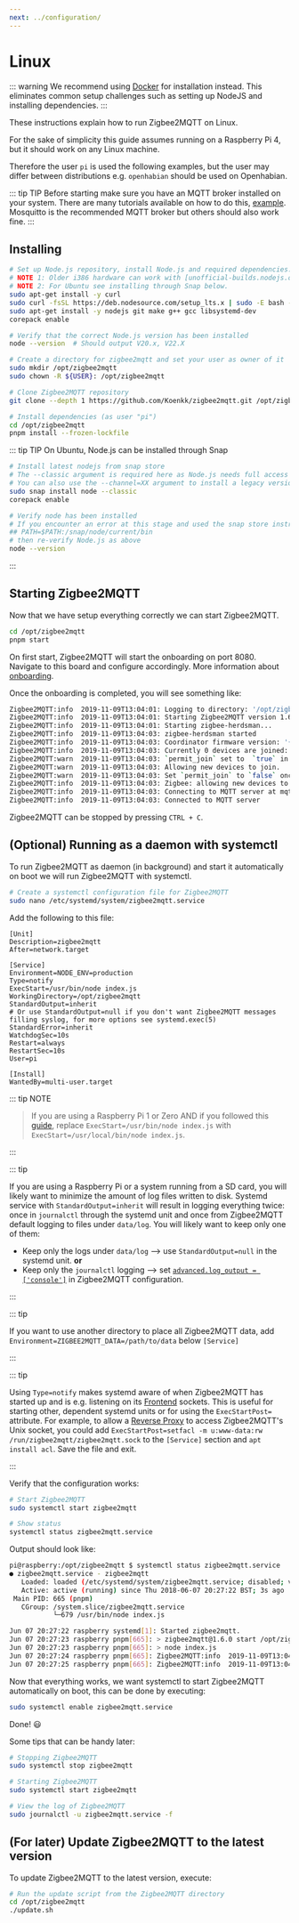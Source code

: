 ```yaml
---
next: ../configuration/
---
```


# Linux

::: warning
We recommend using [Docker](./02_docker.md) for installation instead.
This eliminates common setup challenges such as setting up NodeJS and installing dependencies.
:::

These instructions explain how to run Zigbee2MQTT on Linux.

For the sake of simplicity this guide assumes running on a Raspberry Pi 4, but it should work on any Linux machine.

Therefore the user `pi` is used the following examples, but the user may differ between distributions e.g. `openhabian` should be used on Openhabian.

::: tip TIP
Before starting make sure you have an MQTT broker installed on your system.
There are many tutorials available on how to do this, [example](https://randomnerdtutorials.com/how-to-install-mosquitto-broker-on-raspberry-pi/).
Mosquitto is the recommended MQTT broker but others should also work fine.
:::

## Installing

```bash
# Set up Node.js repository, install Node.js and required dependencies.
# NOTE 1: Older i386 hardware can work with [unofficial-builds.nodejs.org](https://unofficial-builds.nodejs.org/download/release/v20.9.0/ e.g. Version 20.9.0 should work.
# NOTE 2: For Ubuntu see installing through Snap below.
sudo apt-get install -y curl
sudo curl -fsSL https://deb.nodesource.com/setup_lts.x | sudo -E bash -
sudo apt-get install -y nodejs git make g++ gcc libsystemd-dev
corepack enable

# Verify that the correct Node.js version has been installed
node --version  # Should output V20.x, V22.X

# Create a directory for zigbee2mqtt and set your user as owner of it
sudo mkdir /opt/zigbee2mqtt
sudo chown -R ${USER}: /opt/zigbee2mqtt

# Clone Zigbee2MQTT repository
git clone --depth 1 https://github.com/Koenkk/zigbee2mqtt.git /opt/zigbee2mqtt

# Install dependencies (as user "pi")
cd /opt/zigbee2mqtt
pnpm install --frozen-lockfile
```

::: tip TIP
On Ubuntu, Node.js can be installed through Snap

```bash
# Install latest nodejs from snap store
# The --classic argument is required here as Node.js needs full access to your system in order to be useful.
# You can also use the --channel=XX argument to install a legacy version where XX is the version you want to install (we need 14+).
sudo snap install node --classic
corepack enable

# Verify node has been installed
# If you encounter an error at this stage and used the snap store instructions, adjust the BIN path as follows:
## PATH=$PATH:/snap/node/current/bin
# then re-verify Node.js as above
node --version
```

:::

## Starting Zigbee2MQTT

Now that we have setup everything correctly we can start Zigbee2MQTT.

```bash
cd /opt/zigbee2mqtt
pnpm start
```

On first start, Zigbee2MQTT will start the onboarding on port 8080.
Navigate to this board and configure accordingly.
More information about [onboarding](../getting-started/README.md#onboarding).

Once the onboarding is completed, you will see something like:

```bash
Zigbee2MQTT:info  2019-11-09T13:04:01: Logging to directory: '/opt/zigbee2mqtt/data/log/2019-11-09.14-04-01'
Zigbee2MQTT:info  2019-11-09T13:04:01: Starting Zigbee2MQTT version 1.6.0 (commit #720e393)
Zigbee2MQTT:info  2019-11-09T13:04:01: Starting zigbee-herdsman...
Zigbee2MQTT:info  2019-11-09T13:04:03: zigbee-herdsman started
Zigbee2MQTT:info  2019-11-09T13:04:03: Coordinator firmware version: '{"type":"zStack30x","meta":{"transportrev":2,"product":2,"majorrel":2,"minorrel":7,"maintrel":2,"revision":20190425}}'
Zigbee2MQTT:info  2019-11-09T13:04:03: Currently 0 devices are joined:
Zigbee2MQTT:warn  2019-11-09T13:04:03: `permit_join` set to  `true` in configuration.yaml.
Zigbee2MQTT:warn  2019-11-09T13:04:03: Allowing new devices to join.
Zigbee2MQTT:warn  2019-11-09T13:04:03: Set `permit_join` to `false` once you joined all devices.
Zigbee2MQTT:info  2019-11-09T13:04:03: Zigbee: allowing new devices to join.
Zigbee2MQTT:info  2019-11-09T13:04:03: Connecting to MQTT server at mqtt://localhost
Zigbee2MQTT:info  2019-11-09T13:04:03: Connected to MQTT server
```

Zigbee2MQTT can be stopped by pressing `CTRL + C`.

## (Optional) Running as a daemon with systemctl

To run Zigbee2MQTT as daemon (in background) and start it automatically on boot we will run Zigbee2MQTT with systemctl.

```bash
# Create a systemctl configuration file for Zigbee2MQTT
sudo nano /etc/systemd/system/zigbee2mqtt.service
```

Add the following to this file:

```
[Unit]
Description=zigbee2mqtt
After=network.target

[Service]
Environment=NODE_ENV=production
Type=notify
ExecStart=/usr/bin/node index.js
WorkingDirectory=/opt/zigbee2mqtt
StandardOutput=inherit
# Or use StandardOutput=null if you don't want Zigbee2MQTT messages filling syslog, for more options see systemd.exec(5)
StandardError=inherit
WatchdogSec=10s
Restart=always
RestartSec=10s
User=pi

[Install]
WantedBy=multi-user.target
```

::: tip NOTE

> If you are using a Raspberry Pi 1 or Zero AND if you followed this [guide](https://gist.github.com/Koenkk/11fe6d4845f5275a2a8791d04ea223cb), replace `ExecStart=/usr/bin/node index.js` with `ExecStart=/usr/local/bin/node index.js`.

:::

::: tip

If you are using a Raspberry Pi or a system running from a SD card, you will likely want to minimize the amount of log files written to disk. Systemd service with `StandardOutput=inherit` will result in logging everything twice: once in `journalctl` through the systemd unit and once from Zigbee2MQTT default logging to files under `data/log`. You will likely want to keep only one of them:

- Keep only the logs under `data/log` --> use `StandardOutput=null` in the systemd unit. **or**
- Keep only the `journalctl` logging --> set [`advanced.log_output = ['console']`](https://www.zigbee2mqtt.io/guide/configuration/logging.html) in Zigbee2MQTT configuration.

:::

::: tip

If you want to use another directory to place all Zigbee2MQTT data, add `Environment=ZIGBEE2MQTT_DATA=/path/to/data` below `[Service]`

:::

::: tip

Using `Type=notify` makes systemd aware of when Zigbee2MQTT has started up and is e.g. listening on its [Frontend](../configuration/frontend.md) sockets. This is useful for starting other, dependent systemd units or for using the `ExecStartPost=` attribute. For example, to allow a [Reverse Proxy](../configuration/frontend.md#nginx-proxy-configuration) to access Zigbee2MQTT's Unix socket, you could add `ExecStartPost=setfacl -m u:www-data:rw /run/zigbee2mqtt/zigbee2mqtt.sock` to the `[Service]` section and `apt install acl`. Save the file and exit.

:::

Verify that the configuration works:

```bash
# Start Zigbee2MQTT
sudo systemctl start zigbee2mqtt

# Show status
systemctl status zigbee2mqtt.service
```

Output should look like:

```bash
pi@raspberry:/opt/zigbee2mqtt $ systemctl status zigbee2mqtt.service
● zigbee2mqtt.service - zigbee2mqtt
   Loaded: loaded (/etc/systemd/system/zigbee2mqtt.service; disabled; vendor preset: enabled)
   Active: active (running) since Thu 2018-06-07 20:27:22 BST; 3s ago
 Main PID: 665 (pnpm)
   CGroup: /system.slice/zigbee2mqtt.service
           └─679 /usr/bin/node index.js

Jun 07 20:27:22 raspberry systemd[1]: Started zigbee2mqtt.
Jun 07 20:27:23 raspberry pnpm[665]: > zigbee2mqtt@1.6.0 start /opt/zigbee2mqtt
Jun 07 20:27:23 raspberry pnpm[665]: > node index.js
Jun 07 20:27:24 raspberry pnpm[665]: Zigbee2MQTT:info  2019-11-09T13:04:01: Logging to directory: '/opt/zigbee2mqtt/data/log/2019-11-09.14-04-01'
Jun 07 20:27:25 raspberry pnpm[665]: Zigbee2MQTT:info  2019-11-09T13:04:01: Starting Zigbee2MQTT version 1.6.0 (commit #720e393)
```

Now that everything works, we want systemctl to start Zigbee2MQTT automatically on boot, this can be done by executing:

```bash
sudo systemctl enable zigbee2mqtt.service
```

Done! 😃

Some tips that can be handy later:

```bash
# Stopping Zigbee2MQTT
sudo systemctl stop zigbee2mqtt

# Starting Zigbee2MQTT
sudo systemctl start zigbee2mqtt

# View the log of Zigbee2MQTT
sudo journalctl -u zigbee2mqtt.service -f
```

## (For later) Update Zigbee2MQTT to the latest version

To update Zigbee2MQTT to the latest version, execute:

```sh
# Run the update script from the Zigbee2MQTT directory
cd /opt/zigbee2mqtt
./update.sh
```
